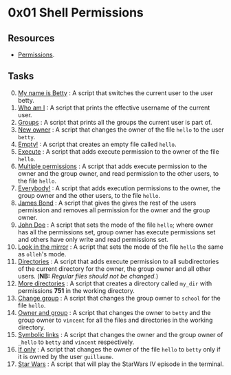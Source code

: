 # 0x01 Shell Permissions

## Resources

- [Permissions](http://linuxcommand.org/lc3_lts0090.php).

## Tasks

0. [My name is Betty](./0-iam_betty) : A script that switches the current user to the user betty.
1. [Who am I](./1-who_am_i) : A script that prints the effective username of the current user.
2. [Groups](./2-groups) : A script that prints all the groups the current user is part of.
3. [New owner](./3-new_owner) : A script that changes the owner of the file `hello` to the user `betty`.
4. [Empty!](./4-empty) : A script that creates an empty file called `hello`.
5. [Execute](./5-execute) : A script that adds execute permission to the owner of the file `hello`.
6. [Multiple permissions](./6-multiple_permissions) : A script that adds execute permission to the owner and the group owner, and read permission to the other users, to the file `hello`.
7. [Everybody!](./7-everybody) : A script that adds execution permissions to the owner, the group owner and the other users, to the file `hello`.
8. [James Bond](./8-James_Bond) : A script that gives the gives the rest of the users permission and removes all permission for the owner and the group owner.
9. [John Doe](./9-John_Doe) : A script that sets the mode of the file `hello`; where owner has all the permissions set, group owner has execute permissions set and others have only write and read permissions set.
10. [Look in the mirror](./10-mirror_permissions) : A script that sets the mode of the file `hello` the same as `olleh`'s mode.
11. [Directories](./11-directories_permissions) : A script that adds execute permission to all subdirectories of the current directory for the owner, the group owner and all other users. (**NB:** *Regular files should not be changed.*)
12. [More directories](./12-directory_permissions) : A script that creates a directory called `my_dir` with permissions **751** in the working directory.
13. [Change group](./13-change_group) : A script that changes the group owner to `school` for the file `hello`.
100. [Owner and group](./100-change_owner_and_group) : A script that changes the owner to `betty` and the group owner to `vincent` for all the files and directories in the working directory.
101. [Symbolic links](./101-symbolic_link_permissions) : A script that changes the owner and the group owner of `_hello` to `betty` and `vincent` respectively.
102. [If only](./102-if_only) : A script that changes the owner of the file `hello` to `betty` only if it is owned by the user `guillaume`.
103. [Star Wars](./103-Star_Wars) : A script that will play the StarWars IV episode in the terminal.
